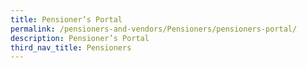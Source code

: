```yaml
---
title: Pensioner’s Portal
permalink: /pensioners-and-vendors/Pensioners/pensioners-portal/
description: Pensioner’s Portal
third_nav_title: Pensioners
---
```

